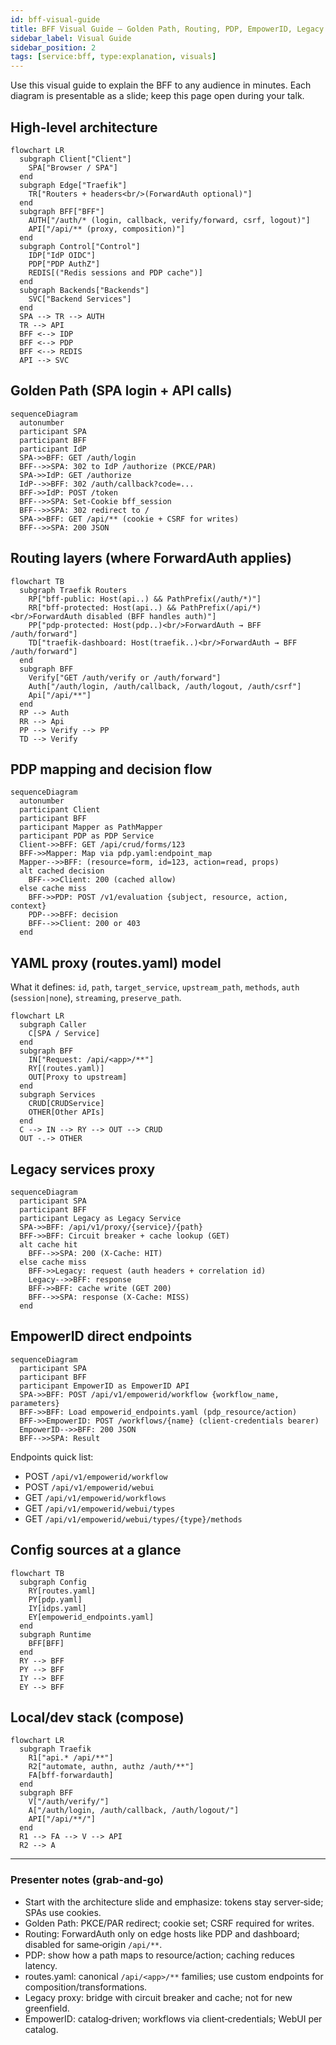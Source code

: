 ```yaml
---
id: bff-visual-guide
title: BFF Visual Guide — Golden Path, Routing, PDP, EmpowerID, Legacy
sidebar_label: Visual Guide
sidebar_position: 2
tags: [service:bff, type:explanation, visuals]
---
```


Use this visual guide to explain the BFF to any audience in minutes. Each diagram is presentable as a slide; keep this page open during your talk.

## High‑level architecture

```mermaid
flowchart LR
  subgraph Client["Client"]
    SPA["Browser / SPA"]
  end
  subgraph Edge["Traefik"]
    TR["Routers + headers<br/>(ForwardAuth optional)"]
  end
  subgraph BFF["BFF"]
    AUTH["/auth/* (login, callback, verify/forward, csrf, logout)"]
    API["/api/** (proxy, composition)"]
  end
  subgraph Control["Control"]
    IDP["IdP OIDC"]
    PDP["PDP AuthZ"]
    REDIS[("Redis sessions and PDP cache")]
  end
  subgraph Backends["Backends"]
    SVC["Backend Services"]
  end
  SPA --> TR --> AUTH
  TR --> API
  BFF <--> IDP
  BFF <--> PDP
  BFF <--> REDIS
  API --> SVC
```

## Golden Path (SPA login + API calls)

```mermaid
sequenceDiagram
  autonumber
  participant SPA
  participant BFF
  participant IdP
  SPA->>BFF: GET /auth/login
  BFF-->>SPA: 302 to IdP /authorize (PKCE/PAR)
  SPA->>IdP: GET /authorize
  IdP-->>BFF: 302 /auth/callback?code=...
  BFF->>IdP: POST /token
  BFF-->>SPA: Set-Cookie bff_session
  BFF-->>SPA: 302 redirect to /
  SPA->>BFF: GET /api/** (cookie + CSRF for writes)
  BFF-->>SPA: 200 JSON
```

## Routing layers (where ForwardAuth applies)

```mermaid
flowchart TB
  subgraph Traefik Routers
    RP["bff-public: Host(api..) && PathPrefix(/auth/*)"]
    RR["bff-protected: Host(api..) && PathPrefix(/api/*)<br/>ForwardAuth disabled (BFF handles auth)"]
    PP["pdp-protected: Host(pdp..)<br/>ForwardAuth → BFF /auth/forward"]
    TD["traefik-dashboard: Host(traefik..)<br/>ForwardAuth → BFF /auth/forward"]
  end
  subgraph BFF
    Verify["GET /auth/verify or /auth/forward"]
    Auth["/auth/login, /auth/callback, /auth/logout, /auth/csrf"]
    Api["/api/**"]
  end
  RP --> Auth
  RR --> Api
  PP --> Verify --> PP
  TD --> Verify
```

## PDP mapping and decision flow

```mermaid
sequenceDiagram
  autonumber
  participant Client
  participant BFF
  participant Mapper as PathMapper
  participant PDP as PDP Service
  Client->>BFF: GET /api/crud/forms/123
  BFF->>Mapper: Map via pdp.yaml:endpoint_map
  Mapper-->>BFF: (resource=form, id=123, action=read, props)
  alt cached decision
    BFF-->>Client: 200 (cached allow)
  else cache miss
    BFF->>PDP: POST /v1/evaluation {subject, resource, action, context}
    PDP-->>BFF: decision
    BFF-->>Client: 200 or 403
  end
```

## YAML proxy (routes.yaml) model

What it defines: `id`, `path`, `target_service`, `upstream_path`, `methods`, `auth` (`session|none`), `streaming`, `preserve_path`.

```mermaid
flowchart LR
  subgraph Caller
    C[SPA / Service]
  end
  subgraph BFF
    IN["Request: /api/<app>/**"]
    RY[(routes.yaml)]
    OUT[Proxy to upstream]
  end
  subgraph Services
    CRUD[CRUDService]
    OTHER[Other APIs]
  end
  C --> IN --> RY --> OUT --> CRUD
  OUT -.-> OTHER
```

## Legacy services proxy

```mermaid
sequenceDiagram
  participant SPA
  participant BFF
  participant Legacy as Legacy Service
  SPA->>BFF: /api/v1/proxy/{service}/{path}
  BFF->>BFF: Circuit breaker + cache lookup (GET)
  alt cache hit
    BFF-->>SPA: 200 (X-Cache: HIT)
  else cache miss
    BFF->>Legacy: request (auth headers + correlation id)
    Legacy-->>BFF: response
    BFF->>BFF: cache write (GET 200)
    BFF-->>SPA: response (X-Cache: MISS)
  end
```

## EmpowerID direct endpoints

```mermaid
sequenceDiagram
  participant SPA
  participant BFF
  participant EmpowerID as EmpowerID API
  SPA->>BFF: POST /api/v1/empowerid/workflow {workflow_name, parameters}
  BFF->>BFF: Load empowerid_endpoints.yaml (pdp_resource/action)
  BFF->>EmpowerID: POST /workflows/{name} (client-credentials bearer)
  EmpowerID-->>BFF: 200 JSON
  BFF-->>SPA: Result
```

Endpoints quick list:

- POST `/api/v1/empowerid/workflow`
- POST `/api/v1/empowerid/webui`
- GET `/api/v1/empowerid/workflows`
- GET `/api/v1/empowerid/webui/types`
- GET `/api/v1/empowerid/webui/types/{type}/methods`

## Config sources at a glance

```mermaid
flowchart TB
  subgraph Config
    RY[routes.yaml]
    PY[pdp.yaml]
    IY[idps.yaml]
    EY[empowerid_endpoints.yaml]
  end
  subgraph Runtime
    BFF[BFF]
  end
  RY --> BFF
  PY --> BFF
  IY --> BFF
  EY --> BFF
```

## Local/dev stack (compose)

```mermaid
flowchart LR
  subgraph Traefik
    R1["api.* /api/**"]
    R2["automate, authn, authz /auth/**"]
    FA[bff-forwardauth]
  end
  subgraph BFF
    V["/auth/verify/"]
    A["/auth/login, /auth/callback, /auth/logout/"]
    API["/api/**/"]
  end
  R1 --> FA --> V --> API
  R2 --> A
```

---

### Presenter notes (grab-and-go)

- Start with the architecture slide and emphasize: tokens stay server‑side; SPAs use cookies.
- Golden Path: PKCE/PAR redirect; cookie set; CSRF required for writes.
- Routing: ForwardAuth only on edge hosts like PDP and dashboard; disabled for same‑origin `/api/**`.
- PDP: show how a path maps to resource/action; caching reduces latency.
- routes.yaml: canonical `/api/<app>/**` families; use custom endpoints for composition/transformations.
- Legacy proxy: bridge with circuit breaker and cache; not for new greenfield.
- EmpowerID: catalog‑driven; workflows via client‑credentials; WebUI per catalog.


